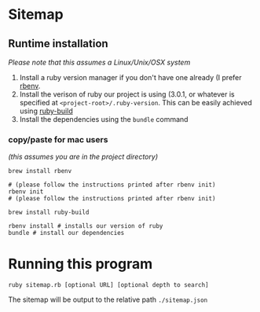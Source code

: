 # Sitemap

## Runtime installation
*Please note that this assumes a Linux/Unix/OSX system*

1. Install a ruby version manager if you don't have one already (I prefer [rbenv](https://github.com/rbenv/rbenv).
2. Install the verison of ruby our project is using (3.0.1, or whatever is specified at `<project-root>/.ruby-version`. This can be easily achieved using [ruby-build](https://github.com/rbenv/ruby-build#readme)
3. Install the dependencies using the `bundle` command

### copy/paste for mac users
*(this assumes you are in the project directory)*
```
brew install rbenv

# (please follow the instructions printed after rbenv init)
rbenv init
# (please follow the instructions printed after rbenv init)

brew install ruby-build

rbenv install # installs our version of ruby
bundle # install our dependencies
```

# Running this program
```
ruby sitemap.rb [optional URL] [optional depth to search]
```

The sitemap will be output to the relative path `./sitemap.json`
